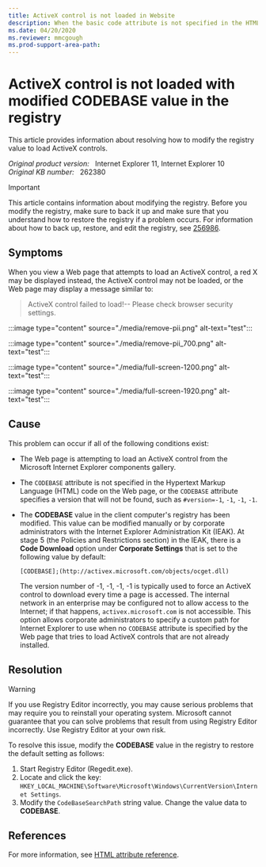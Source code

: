 ```yaml
---
title: ActiveX control is not loaded in Website
description: When the basic code attribute is not specified in the HTML code on the web page, or the basic code has been modified, the ActiveX control cannot be loaded.
ms.date: 04/20/2020
ms.reviewer: mmcgough
ms.prod-support-area-path: 
---
```

# ActiveX control is not loaded with modified CODEBASE value in the registry

This article provides information about resolving how to modify the registry value to load ActiveX controls.

_Original product version:_ &nbsp; Internet Explorer 11, Internet Explorer 10  
_Original KB number:_ &nbsp; 262380

> [!IMPORTANT]
> This article contains information about modifying the registry. Before you modify the registry, make sure to back it up and make sure that you understand how to restore the registry if a problem occurs. For information about how to back up, restore, and edit the registry, see [256986](https://support.microsoft.com/help/256986).

## Symptoms

When you view a Web page that attempts to load an ActiveX control, a red X may be displayed instead, the ActiveX control may not be loaded, or the Web page may display a message similar to:

> ActiveX control failed to load!-- Please check browser security settings.

:::image type="content" source="./media/remove-pii.png" alt-text="test":::

:::image type="content" source="./media/remove-pii_700.png" alt-text="test":::

:::image type="content" source="./media/full-screen-1200.png" alt-text="test":::

:::image type="content" source="./media/full-screen-1920.png" alt-text="test":::

## Cause

This problem can occur if all of the following conditions exist:

- The Web page is attempting to load an ActiveX control from the Microsoft Internet Explorer components gallery.
- The `CODEBASE` attribute is not specified in the Hypertext Markup Language (HTML) code on the Web page, or the `CODEBASE` attribute specifies a version that will not be found, such as `#version=-1`, `-1`, `-1`, `-1`.
- The **CODEBASE** value in the client computer's registry has been modified. This value can be modified manually or by corporate administrators with the Internet Explorer Administration Kit (IEAK). At stage 5 (the Policies and Restrictions section) in the IEAK, there is a **Code Download** option under **Corporate Settings** that is set to the following value by default:

    ``` console
    [CODEBASE];(http://activex.microsoft.com/objects/ocget.dll)
    ```

    The version number of -1, -1, -1, -1 is typically used to force an ActiveX control to download every time a page is accessed. The internal network in an enterprise may be configured not to allow access to the Internet; if that happens, `activex.microsoft.com` is not accessible. This option allows corporate administrators to specify a custom path for Internet Explorer to use when no `CODEBASE` attribute is specified by the Web page that tries to load ActiveX controls that are not already installed.

## Resolution

> [!WARNING]
> If you use Registry Editor incorrectly, you may cause serious problems that may require you to reinstall your operating system. Microsoft cannot guarantee that you can solve problems that result from using Registry Editor incorrectly. Use Registry Editor at your own risk.  

To resolve this issue, modify the **CODEBASE** value in the registry to restore the default setting as follows:

1. Start Registry Editor (Regedit.exe).
2. Locate and click the key: `HKEY_LOCAL_MACHINE\Software\Microsoft\Windows\CurrentVersion\Internet Settings`.
3. Modify the `CodeBaseSearchPath` string value. Change the value data to **CODEBASE**.

## References

For more information, see [HTML attribute reference](https://developer.mozilla.org/docs/Web/HTML/Attributes).
